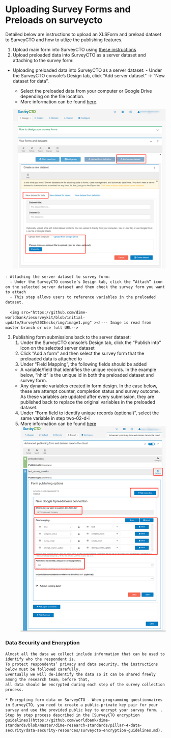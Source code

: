 # Uploading Survey Forms and Preloads on surveycto

Detailed below are instructions to upload an XLSForm and preload dataset to SurveyCTO and how to utlize the publishing features.
1.  Upload main form into SurveyCTO using [these instructions](https://support.surveycto.com/hc/en-us/articles/360050736773-Deploying-form-definitions-and-server-datasets)
2.  Upload preloaded data into SurveyCTO as a server dataset and attaching to the survey form:
  -   Uploading preloaded data into SurveyCTO as a server dataset:
    -   Under the SurveyCTO console’s Design tab, click “Add server dataset” -> “New dataset for data”.
      -   Select the preloaded data from your computer or Google Drive depending on the file location.
      -   More information can be found [here](https://support.surveycto.com/hc/en-us/articles/360050736773-Deploying-form-definitions-and-server-datasets).

      <img src="https://github.com/dime-worldbank/iesurveykit/blob/initial-update/Survey%20Checks/img/image5.png"><!--- Image is read from master branch or use full URL-->

    - Attaching the server dataset to survey form:
      - Under the SurveyCTO console’s Design tab, click the “Attach” icon on the selected server dataset and then check the survey form you want to attach
      - This step allows users to reference variables in the preloaded dataset.      

      <img src="https://github.com/dime-worldbank/iesurveykit/blob/initial-update/Survey%20Checks/img/image1.png" ><!--- Image is read from master branch or use full URL-->

3. Publishing form submissions back to the server dataset:     
    1. Under the SurveyCTO console’s Design tab, click the “Publish into” icon on the selected server dataset
    2. Click “Add a form” and then select the survey form that the preloaded data is attached to
    3. Under “Field Mapping”, the following fields should be added
      - A variable/field that identifies the unique records. In the example below, “hhid” is the unique id in both the preloaded dataset and survey form.
      - Any dynamic variables created in form design. In the case below, these are attempt counter, completion status and survey outcome. As these variables are updated after every submission, they are published back to replace the original variables in the preloaded dataset.
    4. Under “Form field to identify unique records (optional)”, select the same variable in step two-02-d-i
    5. More information can be found [here](https://docs.surveycto.com/05-exporting-and-publishing-data/04-advanced-publishing-with-datasets/02.forms-to-datasets.html)
    <img src="https://github.com/dime-worldbank/iesurveykit/blob/initial-update/Survey%20Checks/img/image9.png" ><!--- Image is read from master branch or use full URL-->


### Data Security and Encryption
    Almost all the data we collect include information that can be used to identify who the respondent is.
    To protect respondents’ privacy and data security, the instructions below must be followed carefully.
    Eventually we will de-identify the data so it can be shared freely among the research team; before that,
    all data should be encrypted during each step of the survey collection process.

    * Encrypting form data on SurveyCTO - When programming questionnaires in SurveyCTO, you need to create a public-private key pair for your survey and use the provided public key to encrypt your survey form. . Step by step process described in the [SurveyCTO encryption guidelines](https://github.com/worldbank/dime-standards/blob/master/dime-research-standards/pillar-4-data-security/data-security-resources/surveycto-encryption-guidelines.md).

